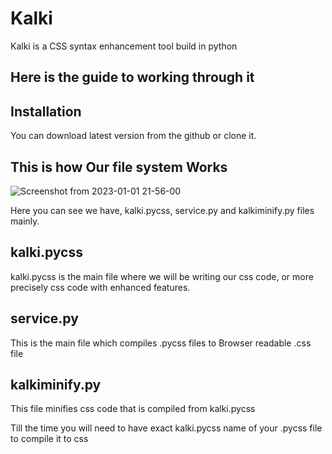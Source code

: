 
# Kalki

Kalki is a CSS syntax enhancement tool build in python


## Here is the guide to working through it




## Installation

You can download latest version from the github or clone it.
    
## This is how Our file system Works







![Screenshot from 2023-01-01 21-56-00](https://user-images.githubusercontent.com/46971615/210178899-e5c66ffd-a470-40aa-8e62-da2d050cbb24.png)

Here you can see we have, kalki.pycss, service.py and kalkiminify.py files mainly.

## kalki.pycss

kalki.pycss is the main file where we will be writing our css code, or more precisely css code with enhanced features.

## service.py

This is the main file which compiles .pycss files to Browser readable .css file

## kalkiminify.py

This file minifies css code that is compiled from kalki.pycss

Till the time you will need to have exact kalki.pycss name of your .pycss file to compile it to css
